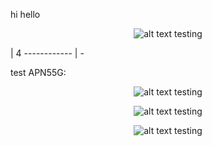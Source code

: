 hi hello

<p align="center"><img src="https://raw.githubusercontent.com/leodevbro/vscode-blockman/main/demo-media/animated-png-aka-apng/settings/indent-tokens---apng.png" alt="alt text testing" /></p> | 4
------------ | -


test APN55G:

<p align="center"><img
  src="https://raw.githubusercontent.com/leodevbro/vscode-blockman/main/demo-media/animated-png-aka-apng/settings/indent-tokens---apng.png"
  alt="alt text testing"
/></p>

<p align="center"><img
  src="https://i.ibb.co/pxqkJ6p/test-new-border-01.png"
  alt="alt text testing"
/></p>



<p align="center"><img
  src="https://i.ibb.co/Q9vR02k/tt-00222-sfsdftitled.png"
  alt="alt text testing"
/></p>


